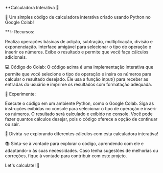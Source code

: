 **Calculadora Interativa 🧮

🔢 Um simples código de calculadora interativa criado usando Python no Google Colab!

**✨ Recursos:

Realiza operações básicas de adição, subtração, multiplicação, divisão e exponenciação.
Interface amigável para selecionar o tipo de operação e inserir os números.
Exibe o resultado e permite que você faça cálculos adicionais.

💻 Código do Colab:
O código acima é uma implementação interativa que permite que você selecione o tipo de operação e insira os números para calcular o resultado desejado. Ele usa a função input() para receber as entradas do usuário e imprime os resultados com formatação adequada.

🚀 Experimente:

Execute o código em um ambiente Python, como o Google Colab.
Siga as instruções exibidas no console para selecionar o tipo de operação e inserir os números.
O resultado será calculado e exibido no console.
Você pode fazer quantos cálculos desejar, pois o código oferece a opção de continuar ou sair.

🔁 Divirta-se explorando diferentes cálculos com esta calculadora interativa!

📚 Sinta-se à vontade para explorar o código, aprendendo com ele e adaptando-o às suas necessidades. Caso tenha sugestões de melhorias ou correções, fique à vontade para contribuir com este projeto.

Let's calculate! 🧮
